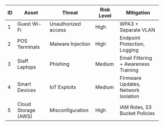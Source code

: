 | ID | Asset               | Threat              | Risk Level | Mitigation                          |
|----|---------------------|---------------------|------------|--------------------------------------|
| 1  | Guest Wi-Fi         | Unauthorized access | High       | WPA3 + Separate VLAN                |
| 2  | POS Terminals       | Malware Injection   | High       | Endpoint Protection, Logging        |
| 3  | Staff Laptops       | Phishing            | Medium     | Email Filtering + Awareness Training|
| 4  | Smart Devices       | IoT Exploits        | Medium     | Firmware Updates, Network Isolation |
| 5  | Cloud Storage (AWS) | Misconfiguration    | High       | IAM Roles, S3 Bucket Policies        |
